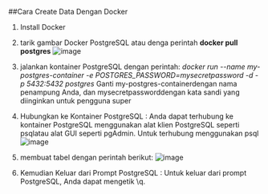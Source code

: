 ##Cara Create Data  Dengan Docker
1. Install Docker
2. tarik gambar Docker PostgreSQL atau denga perintah **docker pull postgres**
![image](https://github.com/isnizuliani/tekn-cloud-computing/assets/127279123/acb50510-cd94-4dd9-9119-ff78c29d0ee4)


4. jalankan kontainer PostgreSQL dengan perintah:
   *docker run --name my-postgres-container -e POSTGRES_PASSWORD=mysecretpassword -d -p 5432:5432 postgres*
   Ganti my-postgres-containerdengan nama penampung Anda, dan mysecretpassworddengan kata sandi yang diinginkan untuk pengguna super 
5. Hubungkan ke Kontainer PostgreSQL : Anda dapat terhubung ke kontainer PostgreSQL menggunakan alat klien PostgreSQL seperti psqlatau alat GUI seperti pgAdmin. Untuk terhubung menggunakan psql
![image](https://github.com/isnizuliani/tekn-cloud-computing/assets/127279123/840d3389-145c-477c-91f8-c2f7be37193e)

6. membuat tabel dengan perintah berikut:
![image](https://github.com/isnizuliani/tekn-cloud-computing/assets/127279123/9c80409c-7193-4d2b-8b7b-b3c9029e6ca6)

8. Kemudian Keluar dari Prompt PostgreSQL : Untuk keluar dari prompt PostgreSQL, Anda dapat mengetik \q.

 
